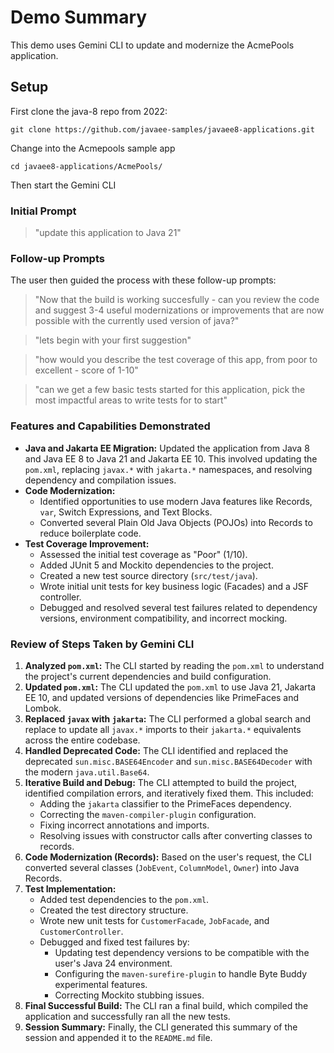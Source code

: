 # Demo Summary

This demo uses Gemini CLI to update and modernize the AcmePools application.



## Setup

First clone the java-8 repo from 2022:

`git clone https://github.com/javaee-samples/javaee8-applications.git`

Change into the Acmepools sample app

`cd javaee8-applications/AcmePools/`

Then start the Gemini CLI

### Initial Prompt

> "update this application to Java 21"

### Follow-up Prompts

The user then guided the process with these follow-up prompts:

> "Now that the build is working succesfully - can you review the code and suggest 3-4 useful modernizations or improvements that are now possible with the currently used version of java?"

> "lets begin with your first suggestion"

> "how would you describe the test coverage of this app, from poor to excellent - score of 1-10"

> "can we get a few basic tests started for this application, pick the most impactful areas to write tests for to start"

### Features and Capabilities Demonstrated

*   **Java and Jakarta EE Migration:** Updated the application from Java 8 and Java EE 8 to Java 21 and Jakarta EE 10. This involved updating the `pom.xml`, replacing `javax.*` with `jakarta.*` namespaces, and resolving dependency and compilation issues.
*   **Code Modernization:**
    *   Identified opportunities to use modern Java features like Records, `var`, Switch Expressions, and Text Blocks.
    *   Converted several Plain Old Java Objects (POJOs) into Records to reduce boilerplate code.
*   **Test Coverage Improvement:**
    *   Assessed the initial test coverage as "Poor" (1/10).
    *   Added JUnit 5 and Mockito dependencies to the project.
    *   Created a new test source directory (`src/test/java`).
    *   Wrote initial unit tests for key business logic (Facades) and a JSF controller.
    *   Debugged and resolved several test failures related to dependency versions, environment compatibility, and incorrect mocking.

### Review of Steps Taken by Gemini CLI

1.  **Analyzed `pom.xml`:** The CLI started by reading the `pom.xml` to understand the project's current dependencies and build configuration.
2.  **Updated `pom.xml`:** The CLI updated the `pom.xml` to use Java 21, Jakarta EE 10, and updated versions of dependencies like PrimeFaces and Lombok.
3.  **Replaced `javax` with `jakarta`:** The CLI performed a global search and replace to update all `javax.*` imports to their `jakarta.*` equivalents across the entire codebase.
4.  **Handled Deprecated Code:** The CLI identified and replaced the deprecated `sun.misc.BASE64Encoder` and `sun.misc.BASE64Decoder` with the modern `java.util.Base64`.
5.  **Iterative Build and Debug:** The CLI attempted to build the project, identified compilation errors, and iteratively fixed them. This included:
    *   Adding the `jakarta` classifier to the PrimeFaces dependency.
    *   Correcting the `maven-compiler-plugin` configuration.
    *   Fixing incorrect annotations and imports.
    *   Resolving issues with constructor calls after converting classes to records.
6.  **Code Modernization (Records):** Based on the user's request, the CLI converted several classes (`JobEvent`, `ColumnModel`, `Owner`) into Java Records.
7.  **Test Implementation:**
    *   Added test dependencies to the `pom.xml`.
    *   Created the test directory structure.
    *   Wrote new unit tests for `CustomerFacade`, `JobFacade`, and `CustomerController`.
    *   Debugged and fixed test failures by:
        *   Updating test dependency versions to be compatible with the user's Java 24 environment.
        *   Configuring the `maven-surefire-plugin` to handle Byte Buddy experimental features.
        *   Correcting Mockito stubbing issues.
8.  **Final Successful Build:** The CLI ran a final build, which compiled the application and successfully ran all the new tests.
9.  **Session Summary:** Finally, the CLI generated this summary of the session and appended it to the `README.md` file.